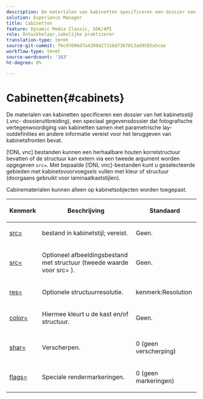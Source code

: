 ```yaml
---
description: De materialen van kabinetten specificeren een dossier van het kabinetsstijl (.vnc- dossieruitbreiding), een speciaal gegevensdossier dat fotografische vertegenwoordiging van kabinetten samen met parametrische lay-outdefinities en andere informatie vereist voor het teruggeven van kabinetsfronten bevat.
solution: Experience Manager
title: Cabinetten
feature: Dynamic Media Classic, SDK/API
role: Ontwikkelaar,zakelijke praktiserer
translation-type: tm+mt
source-git-commit: f6c97606d7a4209427316d7367013ad9585a5cae
workflow-type: tm+mt
source-wordcount: '163'
ht-degree: 0%

---
```



# Cabinetten{#cabinets}

De materialen van kabinetten specificeren een dossier van het kabinetsstijl (.vnc- dossieruitbreiding), een speciaal gegevensdossier dat fotografische vertegenwoordiging van kabinetten samen met parametrische lay-outdefinities en andere informatie vereist voor het teruggeven van kabinetsfronten bevat.

[!DNL vnc] bestanden kunnen een herhaalbare houten korrelstructuur bevatten of de structuur kan extern via een tweede argument worden opgegeven  `src=`. Met bepaalde [!DNL vnc]-bestanden kunt u geselecteerde gebieden met kabinetsvoorvoegsels vullen met kleur of structuur (doorgaans gebruikt voor laminaatkaststijlen).

Cabinematerialen kunnen alleen op kabinetsobjecten worden toegepast.

<table id="table_0B16200886FE4DFEBB1E4BE8FBA67EE4"> 
 <thead> 
  <tr> 
   <th colname="col1" class="entry"> <p>Kenmerk </p> </th> 
   <th colname="col2" class="entry"> <p>Beschrijving </p> </th> 
   <th colname="col3" class="entry"> <p>Standaard </p> </th> 
  </tr> 
 </thead>
 <tbody> 
  <tr> 
   <td colname="col1"> <p> <a href="../../../../../../ir-api/http-protocol/image-rendering-api-ref/c-ir-http-protocol-ref/c-ir-http-protocol-command-reference/r-ir-src.md#reference-62c98abad22149d68d405ed6aaff8272" type="reference" format="dita" scope="local"> <span class="codeph"> src=  </span> </a> </p> </td> 
   <td colname="col2"> <p>bestand in kabinetstijl; vereist. </p> </td> 
   <td colname="col3"> <p>Geen. </p> </td> 
  </tr> 
  <tr> 
   <td colname="col1"> <p> <a href="../../../../../../ir-api/http-protocol/image-rendering-api-ref/c-ir-http-protocol-ref/c-ir-http-protocol-command-reference/r-ir-src.md#reference-62c98abad22149d68d405ed6aaff8272" type="reference" format="dita" scope="local"> <span class="codeph"> src=  </span> </a> </p> </td> 
   <td colname="col2"> <p>Optioneel afbeeldingsbestand met structuur (tweede waarde voor <span class="codeph"> src= </span>). </p> </td> 
   <td colname="col3"> <p>Geen. </p> </td> 
  </tr> 
  <tr> 
   <td colname="col1"> <p> <a href="../../../../../../ir-api/http-protocol/image-rendering-api-ref/c-ir-http-protocol-ref/c-ir-http-protocol-command-reference/r-ir-res.md#reference-0ad9de8887144c83a6db97b4994f7c04" type="reference" format="dita" scope="local"> <span class="codeph"> res=  </span> </a> </p> </td> 
   <td colname="col2"> <p>Optionele structuurresolutie. </p> </td> 
   <td colname="col3"> <p> <span class="codeph"> kenmerk:Resolution  </span> </p> </td> 
  </tr> 
  <tr> 
   <td colname="col1"> <p> <a href="../../../../../../ir-api/http-protocol/image-rendering-api-ref/c-ir-http-protocol-ref/c-ir-http-protocol-command-reference/r-ir-http-color.md#reference-ea3cba9edfe94dbab86d8f123a9ed0aa" type="reference" format="dita" scope="local"> <span class="codeph"> color=  </span> </a> </p> </td> 
   <td colname="col2"> <p>Hiermee kleurt u de kast en/of structuur. </p> </td> 
   <td colname="col3"> <p>Geen. </p> </td> 
  </tr> 
  <tr> 
   <td colname="col1"> <p> <a href="../../../../../../ir-api/http-protocol/image-rendering-api-ref/c-ir-http-protocol-ref/c-ir-http-protocol-command-reference/r-ir-http-sharp.md#reference-acdd87f6b5de4e3a85e5d3c03022a35a" type="reference" format="dita" scope="local"> <span class="codeph"> shar=  </span> </a> </p> </td> 
   <td colname="col2"> <p>Verscherpen. </p> </td> 
   <td colname="col3"> <p>0 (geen verscherping) </p> </td> 
  </tr> 
  <tr> 
   <td colname="col1"> <p> <a href="../../../../../../ir-api/http-protocol/image-rendering-api-ref/c-ir-http-protocol-ref/c-ir-http-protocol-command-reference/r-ir-flags.md#reference-3a4844f0f21346d79e6508aaad9a9ac9" type="reference" format="dita" scope="local"> <span class="codeph"> flags=  </span> </a> </p> </td> 
   <td colname="col2"> <p>Speciale rendermarkeringen. </p> </td> 
   <td colname="col3"> <p>0 (geen markeringen) </p> </td> 
  </tr> 
 </tbody> 
</table>

